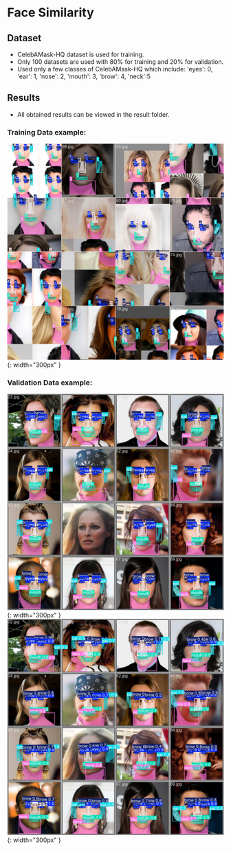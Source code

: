 ﻿# Face Similarity

## Dataset

- CelebAMask-HQ dataset is used for training.
- Only 100 datasets are used with 80% for training and 20% for validation.
- Used only a few classes of CelebAMask-HQ which include:
  'eyes': 0,
  'ear': 1,
  'nose': 2,
  'mouth': 3,
  'brow': 4,
  'neck':5

## Results

- All obtained results can be viewed in the result folder.

### Training Data example:

![Training Data](Results/train_batch0.jpg){: width="300px" }

### Validation Data example:

![Validation Data](Results/val_batch0_labels.jpg){: width="300px" }
![Validation Data](Results/val_batch0_pred.jpg){: width="300px" }

